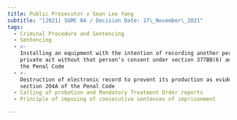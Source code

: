 ```yaml
---
title: Public Prosecutor v Sean Lee Yang
subtitle: "[2021] SGMC 84 / Decision Date: 17\_November\_2021"
tags:
  - Criminal Procedure and Sentencing
  - Sentencing
  - >-
    Installing an equipment with the intention of recording another person’s
    private act without that person’s consent under section 377BB(6) and (7) of
    the Penal Code
  - >-
    Destruction of electronic record to prevent its production as evidence under
    section 204A of the Penal Code
  - Calling of probation and Mandatory Treatment Order reports
  - Principle of imposing of consecutive sentences of imprisonment

---
```

